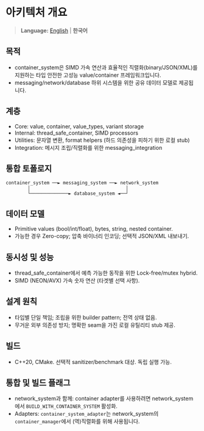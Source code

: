 # 아키텍처 개요

> **Language:** [English](ARCHITECTURE.md) | **한국어**

## 목적
- container_system은 SIMD 가속 연산과 효율적인 직렬화(binary/JSON/XML)를 지원하는 타입 안전한 고성능 value/container 프레임워크입니다.
- messaging/network/database 하위 시스템을 위한 공유 데이터 모델로 제공됩니다.

## 계층

- Core: value, container, value_types, variant storage
- Internal: thread_safe_container, SIMD processors
- Utilities: 문자열 변환, format helpers (하드 의존성을 피하기 위한 로컬 stub)
- Integration: 메시지 조립/직렬화를 위한 messaging_integration

## 통합 토폴로지

```
container_system ──► messaging_system ──► network_system
        │                                   │
        └──────────────► database_system ◄──┘
```

## 데이터 모델

- Primitive values (bool/int/float), bytes, string, nested container.
- 가능한 경우 Zero-copy; 압축 바이너리 인코딩; 선택적 JSON/XML 내보내기.

## 동시성 및 성능

- thread_safe_container에서 예측 가능한 동작을 위한 Lock-free/mutex hybrid.
- SIMD (NEON/AVX) 가속 숫자 연산 (타겟별 선택 사항).

## 설계 원칙

- 타입별 단일 책임; 조립을 위한 builder pattern; 전역 상태 없음.
- 무거운 외부 의존성 방지; 명확한 seam을 가진 로컬 유틸리티 stub 제공.

## 빌드

- C++20, CMake. 선택적 sanitizer/benchmark 대상. 독립 실행 가능.

## 통합 및 빌드 플래그

- network_system과 함께: container adapter를 사용하려면 network_system에서 `BUILD_WITH_CONTAINER_SYSTEM` 활성화.
- Adapters: `container_system_adapter`는 network_system의 `container_manager`에서 (역)직렬화를 위해 사용됩니다.
